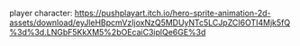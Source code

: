 player character: https://pushplayart.itch.io/hero-sprite-animation-2d-assets/download/eyJleHBpcmVzIjoxNzQ5MDUyNTc5LCJpZCI6OTI4Mjk5fQ%3d%3d.LNGbF5KkXM5%2bOEcaiC3iplQe6GE%3d